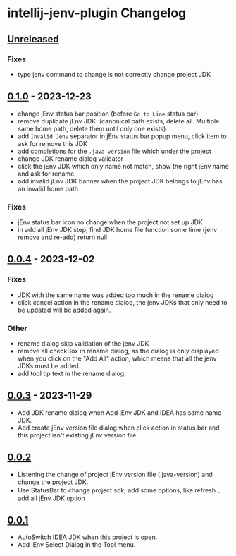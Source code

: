 <!-- Keep a Changelog guide -> https://keepachangelog.com -->

# intellij-jenv-plugin Changelog

## [Unreleased]
### Fixes
- type jenv command to change is not correctly change project JDK

## [0.1.0] - 2023-12-23

- change jEnv status bar position (before `Go to Line` status bar)
- remove duplicate jEnv JDK. (canonical path exists, delete all. Multiple same home path, delete them until only one exists)
- add `Invalid Jenv` separator in jEnv status bar popup menu, click item to ask for remove this JDK
- add completions for the `.java-version` file which under the project
- change JDK rename dialog validator
- click the jEnv JDK which only name not match, show the right jEnv name and ask for rename
- add invalid jEnv JDK banner when the project JDK belongs to jEnv has an invalid home path

### Fixes

- jEnv status bar icon no change when the project not set up JDK
- in add all jEnv JDK step, find JDK home file function some time (jenv remove and re-add) return null

## [0.0.4] - 2023-12-02

### Fixes

- JDK with the same name was added too much in the rename dialog
- click cancel action in the rename dialog, the jenv JDKs that only need to be updated will be added again.

### Other

- rename dialog skip validation of the jenv JDK
- remove all checkBox in rename dialog, as the dialog is only displayed when you click on the "Add All" action, which means that all the jenv JDKs must be added.
- add tool tip text in the rename dialog

## [0.0.3] - 2023-11-29

- Add JDK rename dialog when Add jEnv JDK and IDEA has same name JDK.
- Add create jEnv version file dialog when click action in status bar and this project isn't existing jEnv version file.

## [0.0.2]

- Listening the change of project jEnv version file (.java-version) and change the project JDK.
- Use StatusBar to change project sdk, add some options, like refresh 、 add all jEnv JDK option

## [0.0.1]

- AutoSwitch IDEA JDK when this project is open.
- Add jEnv Select Dialog in the Tool menu.

[Unreleased]: https://github.com/JokingAboutLife/intellij-jenv-plugin/compare/v0.1.0...HEAD
[0.1.0]: https://github.com/JokingAboutLife/intellij-jenv-plugin/compare/v0.0.4...v0.1.0
[0.0.4]: https://github.com/JokingAboutLife/intellij-jenv-plugin/compare/v0.0.3...v0.0.4
[0.0.3]: https://github.com/JokingAboutLife/intellij-jenv-plugin/compare/v0.0.2...v0.0.3
[0.0.2]: https://github.com/JokingAboutLife/intellij-jenv-plugin/compare/v0.0.1...v0.0.2
[0.0.1]: https://github.com/JokingAboutLife/intellij-jenv-plugin/commits/v0.0.1
